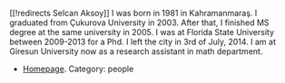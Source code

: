 [[!redirects Selcan Aksoy]] 
I was born in 1981 in  Kahramanmaraş. I graduated from Çukurova University in 2003. After that, I finished MS degree at the same university in 2005.            I was at Florida State University between 2009-2013 for a Phd. I
left the city in 3rd of July, 2014. I am at Giresun University now as a research assistant in math department.
* [Homepage](http://matematik.giresun.edu.tr/index.php?id=266). 
Category: people